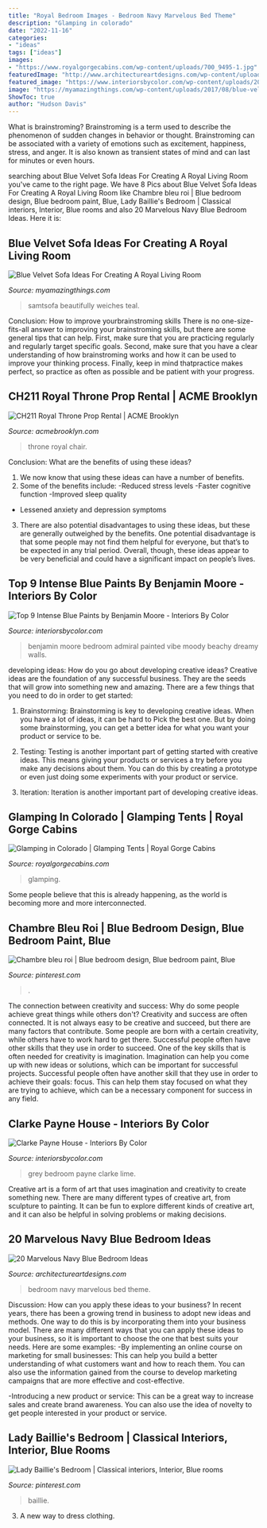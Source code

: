 ```yaml
---
title: "Royal Bedroom Images - Bedroom Navy Marvelous Bed Theme"
description: "Glamping in colorado"
date: "2022-11-16"
categories:
- "ideas"
tags: ["ideas"]
images:
- "https://www.royalgorgecabins.com/wp-content/uploads/700_9495-1.jpg"
featuredImage: "http://www.architectureartdesigns.com/wp-content/uploads/2013/12/1733-630x475.jpg"
featured_image: "https://www.interiorsbycolor.com/wp-content/uploads/2013/11/bedroom-in-grey-blue-and-lime-green.jpg"
image: "https://myamazingthings.com/wp-content/uploads/2017/08/blue-velvet-sofa-3.jpg"
ShowToc: true
author: "Hudson Davis"
---
```



What is brainstroming?
Brainstroming is a term used to describe the phenomenon of sudden changes in behavior or thought. Brainstroming can be associated with a variety of emotions such as excitement, happiness, stress, and anger. It is also known as transient states of mind and can last for minutes or even hours.

	

		
searching about Blue Velvet Sofa Ideas For Creating A Royal Living Room you've came to the right page. We have 8 Pics about Blue Velvet Sofa Ideas For Creating A Royal Living Room like Chambre bleu roi | Blue bedroom design, Blue bedroom paint, Blue, Lady Baillie&#039;s Bedroom | Classical interiors, Interior, Blue rooms and also 20 Marvelous Navy Blue Bedroom Ideas. Here it is:
		
    
## Blue Velvet Sofa Ideas For Creating A Royal Living Room

<img loading=lazy src="https://myamazingthings.com/wp-content/uploads/2017/08/blue-velvet-sofa-3.jpg" onerror="this.onerror=null;this.src='https://tse2.mm.bing.net/th?id=OIP.mliXHoUAy_GSl_q9ACWEVAHaJl&amp;pid=15.1';" alt="Blue Velvet Sofa Ideas For Creating A Royal Living Room">

_Source: myamazingthings.com_

>samtsofa beautifully weiches teal. 

	

Conclusion: How to improve yourbrainstroming skills
There is no one-size-fits-all answer to improving your brainstroming skills, but there are some general tips that can help. First, make sure that you are practicing regularly and regularly target specific goals. Second, make sure that you have a clear understanding of how brainstroming works and how it can be used to improve your thinking process. Finally, keep in mind thatpractice makes perfect, so practice as often as possible and be patient with your progress.

    
## CH211 Royal Throne Prop Rental | ACME Brooklyn

<img loading=lazy src="https://www.acmebrooklyn.com/wp-content/uploads/2018/06/CH211-5.jpg" onerror="this.onerror=null;this.src='https://tse3.mm.bing.net/th?id=OIP.RZlHRqmNtewnsemb6WTo_QHaLH&amp;pid=15.1';" alt="CH211 Royal Throne Prop Rental | ACME Brooklyn">

_Source: acmebrooklyn.com_

>throne royal chair. 

	

Conclusion: What are the benefits of using these ideas?
1. We now know that using these ideas can have a number of benefits.
2. Some of the benefits include: 
-Reduced stress levels 
-Faster cognitive function 
-Improved sleep quality 
- Lessened anxiety and depression symptoms 
3. There are also potential disadvantages to using these ideas, but these are generally outweighed by the benefits. One potential disadvantage is that some people may not find them helpful for everyone, but that’s to be expected in any trial period. Overall, though, these ideas appear to be very beneficial and could have a significant impact on people’s lives.

    
## Top 9 Intense Blue Paints By Benjamin Moore - Interiors By Color

<img loading=lazy src="http://www.interiorsbycolor.com/wp-content/uploads/2016/06/Benjamin-Moore-Admiral-Blue-bedroom.jpg" onerror="this.onerror=null;this.src='https://tse1.mm.bing.net/th?id=OIP.7ASZOWm2Epx9NDQ7aJNg8QHaKD&amp;pid=15.1';" alt="Top 9 Intense Blue Paints by Benjamin Moore - Interiors By Color">

_Source: interiorsbycolor.com_

>benjamin moore bedroom admiral painted vibe moody beachy dreamy walls. 

	

developing ideas: How do you go about developing creative ideas?
Creative ideas are the foundation of any successful business. They are the seeds that will grow into something new and amazing. There are a few things that you need to do in order to get started:
1. Brainstorming: Brainstorming is key to developing creative ideas. When you have a lot of ideas, it can be hard to Pick the best one. But by doing some brainstorming, you can get a better idea for what you want your product or service to be.

2. Testing: Testing is another important part of getting started with creative ideas. This means giving your products or services a try before you make any decisions about them. You can do this by creating a prototype or even just doing some experiments with your product or service.

3. Iteration: Iteration is another important part of developing creative ideas.

    
## Glamping In Colorado | Glamping Tents | Royal Gorge Cabins

<img loading=lazy src="https://www.royalgorgecabins.com/wp-content/uploads/700_9495-1.jpg" onerror="this.onerror=null;this.src='https://tse2.mm.bing.net/th?id=OIP.If4L2kIpaeJZlJo7OJDL1AHaFb&amp;pid=15.1';" alt="Glamping in Colorado | Glamping Tents | Royal Gorge Cabins">

_Source: royalgorgecabins.com_

>glamping. 

	

Some people believe that this is already happening, as the world is becoming more and more interconnected. 

    
## Chambre Bleu Roi | Blue Bedroom Design, Blue Bedroom Paint, Blue

<img loading=lazy src="https://i.pinimg.com/736x/af/e6/be/afe6becb80d88f46a7d4a314f2e12b70.jpg" onerror="this.onerror=null;this.src='https://tse4.mm.bing.net/th?id=OIP.TwO69sZdIjBSX1jGGmRdYQHaJ7&amp;pid=15.1';" alt="Chambre bleu roi | Blue bedroom design, Blue bedroom paint, Blue">

_Source: pinterest.com_

>. 

	

The connection between creativity and success: Why do some people achieve great things while others don't?
Creativity and success are often connected. It is not always easy to be creative and succeed, but there are many factors that contribute. Some people are born with a certain creativity, while others have to work hard to get there. Successful people often have other skills that they use in order to succeed. One of the key skills that is often needed for creativity is imagination. Imagination can help you come up with new ideas or solutions, which can be important for successful projects. Successful people often have another skill that they use in order to achieve their goals: focus. This can help them stay focused on what they are trying to achieve, which can be a necessary component for success in any field.

    
## Clarke Payne House - Interiors By Color

<img loading=lazy src="https://www.interiorsbycolor.com/wp-content/uploads/2013/11/bedroom-in-grey-blue-and-lime-green.jpg" onerror="this.onerror=null;this.src='https://tse4.mm.bing.net/th?id=OIP.8DoAOoeBOKuIbExDMHJN-gHaJ4&amp;pid=15.1';" alt="Clarke Payne House - Interiors By Color">

_Source: interiorsbycolor.com_

>grey bedroom payne clarke lime. 

	

Creative art is a form of art that uses imagination and creativity to create something new. There are many different types of creative art, from sculpture to painting. It can be fun to explore different kinds of creative art, and it can also be helpful in solving problems or making decisions.

    
## 20 Marvelous Navy Blue Bedroom Ideas

<img loading=lazy src="http://www.architectureartdesigns.com/wp-content/uploads/2013/12/1733-630x475.jpg" onerror="this.onerror=null;this.src='https://tse2.mm.bing.net/th?id=OIP.PHX0v05Lpez6gOhFV1YWGwHaFl&amp;pid=15.1';" alt="20 Marvelous Navy Blue Bedroom Ideas">

_Source: architectureartdesigns.com_

>bedroom navy marvelous bed theme. 

	

Discussion: How can you apply these ideas to your business?
In recent years, there has been a growing trend in business to adopt new ideas and methods. One way to do this is by incorporating them into your business model. There are many different ways that you can apply these ideas to your business, so it is important to choose the one that best suits your needs. Here are some examples: 
-By implementing an online course on marketing for small businesses: This can help you build a better understanding of what customers want and how to reach them. You can also use the information gained from the course to develop marketing campaigns that are more effective and cost-effective. 

-Introducing a new product or service: This can be a great way to increase sales and create brand awareness. You can also use the idea of novelty to get people interested in your product or service.

    
## Lady Baillie&#039;s Bedroom | Classical Interiors, Interior, Blue Rooms

<img loading=lazy src="https://i.pinimg.com/736x/a1/ba/92/a1ba925157f757dcee683fd7a64045a3--decor-inspiration-s.jpg" onerror="this.onerror=null;this.src='https://tse4.mm.bing.net/th?id=OIP.EELA7ZCdheHij9z3yQrKfQHaFp&amp;pid=15.1';" alt="Lady Baillie&#039;s Bedroom | Classical interiors, Interior, Blue rooms">

_Source: pinterest.com_

>baillie. 

	

3. A new way to dress clothing.

